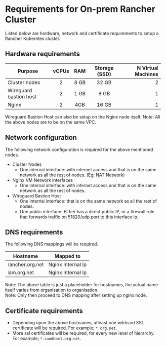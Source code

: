 # Requirements for On-prem Rancher Cluster

Listed below are hardware, network and certificate requirements to setup a Rancher Kuberntes cluster.

## Hardware requirements
|Purpose|vCPUs|RAM|Storage (SSD) | N Virtual Machines|
|---|:---:|:---:|:---:|---:|
|Cluster nodes | 2 | 8 GB | 32 GB | 2|
|Wireguard bastion host| 2 | 1 GB | 8 GB |1|
|Nginx|2|4GB|16 GB|1|

Wireguard Bastion Host can also be setup on the Nginx node itself.
Note: All the above nodes are to be on the same VPC.<br/>

## Network configuration
The following network configuration is required for the above mentioned nodes.
* Cluster Nodes
  * One internal interface: with internet access and that is on the same network as all the rest of nodes. (Eg: NAT Network)
* Nginx VM Network interfaces
  * One internal interface: with internet access and that is on the same network as all the rest of nodes.
* Wireguard Bastion Host
  * One internal interface: that is on the same network as all the rest of nodes.
  * One public interface: Either has a direct public IP, or a firewall rule that forwards traffic on 51820/udp port to this interface ip.

## DNS requirements
The following DNS mappings will be required.

| Hostname | Mapped to |
|---|---|
| rancher.org.net | Nginx Internal Ip |
| iam.org.net | Nginx Internal Ip |

Note: The above table is just a placeholder for hostnames, the actual name itself varies from organisation to organisation. <br/>
Note: Only then proceed to DNS mapping after setting up nginx node.

## Certificate requirements
* Depending upon the above hostnames, atleast one wildcard SSL certificate will be required. For example; `*.org.net`.
* More ssl certificates will be required, for every new level of hierarchy. For example; `*.sandbox1.org.net`.
